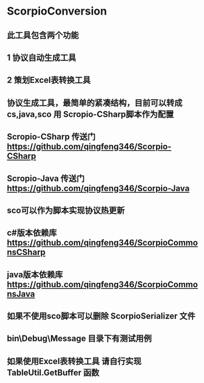 ScorpioConversion
==============
## 此工具包含两个功能 
## 1 协议自动生成工具
## 2 策划Excel表转换工具

## 协议生成工具，最简单的紧凑结构，目前可以转成cs,java,sco 用 Scropio-CSharp脚本作为配置


## Scropio-CSharp 传送门 https://github.com/qingfeng346/Scorpio-CSharp
## Scropio-Java 传送门 https://github.com/qingfeng346/Scorpio-Java
## sco可以作为脚本实现协议热更新

## c#版本依赖库 https://github.com/qingfeng346/ScorpioCommonsCSharp
## java版本依赖库 https://github.com/qingfeng346/ScorpioCommonsJava
## 如果不使用sco脚本可以删除 ScorpioSerializer 文件
## bin\Debug\Message 目录下有测试用例
## 如果使用Excel表转换工具 请自行实现 TableUtil.GetBuffer 函数